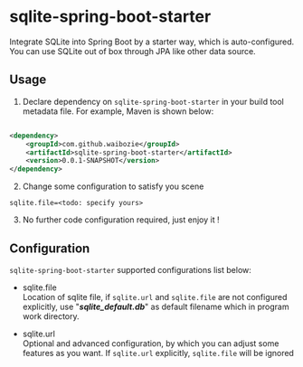 # sqlite-spring-boot-starter

Integrate SQLite into Spring Boot by a starter way, which is auto-configured. You can use SQLite out of box through JPA
like other data source.

## Usage

1. Declare dependency on `sqlite-spring-boot-starter` in your build tool metadata file. For example, Maven is shown below:

```xml

<dependency>
    <groupId>com.github.waibozie</groupId>
    <artifactId>sqlite-spring-boot-starter</artifactId>
    <version>0.0.1-SNAPSHOT</version>
</dependency>
```

2. Change some configuration to satisfy you scene

```properties
sqlite.file=<todo: specify yours>
```

3. No further code configuration required, just enjoy it !

## Configuration

`sqlite-spring-boot-starter` supported configurations list below:

- sqlite.file  
  Location of sqlite file, if `sqlite.url` and `sqlite.file` are not configured explicitly, use "_**sqlite_default.db**_" as default filename which in program work directory.

- sqlite.url  
  Optional and advanced configuration, by which you can adjust some features as you want. If `sqlite.url` explicitly, `sqlite.file`
  will be ignored